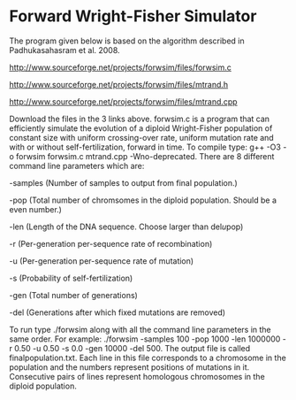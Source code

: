 # Forward Wright-Fisher Simulator
The program given below is based on the algorithm described in Padhukasahasram et al. 2008.



http://www.sourceforge.net/projects/forwsim/files/forwsim.c

http://www.sourceforge.net/projects/forwsim/files/mtrand.h

http://www.sourceforge.net/projects/forwsim/files/mtrand.cpp



Download the files in the 3 links above. forwsim.c is a program that can efficiently simulate the evolution of a diploid Wright-Fisher population of constant size with uniform crossing-over rate, uniform mutation rate and with or without self-fertilization, forward in time. To compile type: g++ -O3 -o forwsim forwsim.c mtrand.cpp -Wno-deprecated. There are 8 different command line parameters which are:

-samples (Number of samples to output from final population.)

-pop (Total number of chromsomes in the diploid population. Should be a even number.)

-len (Length of the DNA sequence. Choose larger than del*u*pop)

-r (Per-generation per-sequence rate of recombination)

-u (Per-generation per-sequence rate of mutation)

-s (Probability of self-fertilization)

-gen (Total number of generations)

-del (Generations after which fixed mutations are removed)



To run type ./forwsim along with all the command line parameters in the same order. For example: ./forwsim -samples 100 -pop 1000 -len 1000000 -r 0.50 -u 0.50 -s 0.0 -gen 10000 -del 500. The output file is called finalpopulation.txt. Each line in this file corresponds to a chromosome in the population and the numbers represent positions of mutations in it. Consecutive pairs of lines represent homologous chromosomes in the diploid population.
